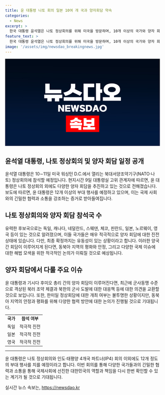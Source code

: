 ```yaml
---
title: 윤 대통령 나토 회의 일본 10여 개 국과 양자회담 약속
categories:
  - News
excerpt: >
  한국 대통령 윤석열은 나토 정상회의를 위해 미국을 방문하며, 10개 이상의 국가와 양자 회담을 추진하고 있다. 이번 회의에서는 독일, 캐나다, 네덜란드, 일본 등과 양자 회담이 예정되어 있으며, 특히 일본과의 회담에서는 군사동맹 수준으로 격상된 북러 조약과 북한의 군사 도발에 대한 대응책 등이 논의될 것으로 보인다. 또한, 나토 사무총장과의 양자 회담도 추가로 이뤄질 예정으로, 윤 대통령의 활발한 외교 일정이 예상된다.
feature_text: >
  한국 대통령 윤석열은 나토 정상회의를 위해 미국을 방문하며, 10개 이상의 국가와 양자 회담을 추진하고 있다. 이번 회의에서는 독일, 캐나다, 네덜란드, 일본 등과 양자 회담이 예정되어 있으며, 특히 일본과의 회담에서는 군사동맹 수준으로 격상된 북러 조약과 북한의 군사 도발에 대한 대응책 등이 논의될 것으로 보인다. 또한, 나토 사무총장과의 양자 회담도 추가로 이뤄질 예정으로, 윤 대통령의 활발한 외교 일정이 예상된다.
image: '/assets/img/newsdao_breakingnews.jpg'
---
```


<p><img src="/assets/img/newsdao_breakingnews.jpg" alt="cryptoinkorea 속보" /></p>

<h2 data-ke-size="size26">윤석열 대통령, 나토 정상회의 및 양자 회담 일정 공개</h2>

<p data-ke-size="size16">윤석열 대통령은 10∼11일 미국 워싱턴 D.C.에서 열리는 북대서양조약기구(NATO·나토) 정상회의에 참석할 예정입니다. 현지시간 9일 대통령실 고위 관계자에 따르면, 윤 대통령은 나토 정상회의 외에도 다양한 양자 회담을 추진하고 있는 것으로 전해졌습니다. 보도에 따르면, 윤 대통령은 12개 이상의 부대 행사를 예정하고 있으며, 이는 국제 사회와의 긴밀한 협력과 소통을 강조하는 증거로 받아들여집니다.</p>

<h2 data-ke-size="size26">나토 정상회의와 양자 회담 참석국 수</h2>

<p data-ke-size="size16">유력한 후보국으로는 독일, 캐나다, 네덜란드, 스웨덴, 체코, 핀란드, 일본, 노르웨이, 영국 등이 있는 것으로 알려졌으며, 이들 국가들은 매우 적극적으로 양자 회담에 대한 진전 상태에 있습니다. 다만, 최종 확정까지는 유동성이 있는 상황이라고 합니다. 이러한 양국 간 회담이 이루어지게 된다면, 동북아 지역의 평화와 안정, 그리고 다양한 국제 이슈에 대한 해법 모색을 위한 적극적인 논의가 이뤄질 것으로 예상됩니다.</p>

<h2 data-ke-size="size26">양자 회담에서 다룰 주요 이슈</h2>

<p data-ke-size="size16">윤 대통령과 기시다 후미오 총리 간의 양자 회담이 이루어진다면, 최근에 군사동맹 수준으로 격상된 북러 조약 체결과 북한의 군사 도발에 대한 대응책 등에 대한 의견을 교환할 것으로 보입니다. 또한, 한미일 정상회담에 대한 개최 여부는 불투명한 상황이지만, 동북아 지역의 안정과 평화를 위해 다양한 협력 방안에 대한 논의가 진행될 것으로 기대됩니다.</p>

<table>
  <tr>
    <td style="text-align: center; height: 17px;"><b>국가</b></td>
    <td style="text-align: center; height: 17px;"><b>참석 여부</b></td>
  </tr>
  <tr>
    <td style="text-align: center; height: 17px;">독일</td>
    <td style="text-align: center; height: 17px;">적극적 진전</td>
  </tr>
  <tr>
    <td style="text-align: center; height: 17px;">일본</td>
    <td style="text-align: center; height: 17px;">적극적 진전</td>
  </tr>
  <tr>
    <td style="text-align: center; height: 17px;">영국</td>
    <td style="text-align: center; height: 17px;">적극적 진전</td>
  </tr>
</table>

<hr>

<p data-ke-size="size16">윤 대통령은 나토 정상회의와 인도·태평양 4개국 파트너(IP4) 회의 이외에도 12개 정도의 부대 행사를 치를 예정이라고 합니다. 이번 회의를 통해 다양한 국가들과의 긴밀한 협력과 소통을 통해 국제사회에 선진한 대한민국의 역할과 책임을 다시 한번 확인할 수 있는 계기가 될 것으로 기대됩니다.</p>
실시간 뉴스 속보는, <a href="https://newsdao.kr" rel="dofollow">https://newsdao.kr</a>


